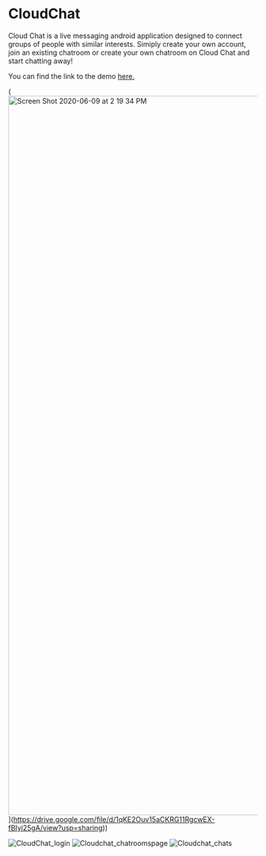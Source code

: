 # CloudChat
Cloud Chat is a live messaging android application designed to connect groups of people with similar interests. Simiply create your own account, join an existing chatroom or create your own chatroom on Cloud Chat and start chatting away! 

You can find the link to the demo [here.](https://drive.google.com/file/d/1qKE2Ouv15aCKRG11RgcwEX-fBIyi25gA/view?usp=sharing)


(<img width="1455" alt="Screen Shot 2020-06-09 at 2 19 34 PM" src="https://user-images.githubusercontent.com/40672145/84184945-4041f900-aa5c-11ea-8ec0-16e5568cc160.png">](https://drive.google.com/file/d/1qKE2Ouv15aCKRG11RgcwEX-fBIyi25gA/view?usp=sharing))


![CloudChat_login](https://user-images.githubusercontent.com/40672145/61918336-fcff9a00-af1e-11e9-8f6e-1a5e39148476.PNG)
![Cloudchat_chatroomspage](https://user-images.githubusercontent.com/40672145/61918476-831be080-af1f-11e9-95f3-e7c9d047b1b3.PNG)
![Cloudchat_chats](https://user-images.githubusercontent.com/40672145/61918395-31735600-af1f-11e9-9b5b-0d10ed2c34c1.PNG)
